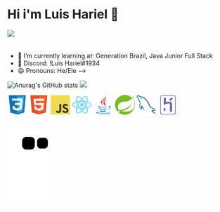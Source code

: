 # Hi i'm Luis Hariel 💪

<div>
<img  height="200px" src="https://img.wattpad.com/bf48ffcf9b4f4adba6615c52f828d8f3ed758583/68747470733a2f2f73332e616d617a6f6e6177732e636f6d2f776174747061642d6d656469612d736572766963652f53746f7279496d6167652f664d72797555545f766f774669513d3d2d313035333232373639372e313637343539333665303734313262363937323634353631303437312e676966"
</div> <br> </br>

- 🌱 I’m currently learning at: Generation Brazil, Java Junior Full Stack
- 📱 Discord: !Luis Hariel#1934
- 😄 Pronouns: He/Ele
--> 

![Anurag's GitHub stats](https://github-readme-stats.vercel.app/api?username=Luis2k21&theme=highcontrast&show_icons=true&border_radius=10px&&bg_color=DEG,100,100,200)
<img height="200em" src="https://github-readme-stats.vercel.app/api/top-langs/?username=Luis2k21&theme=highcontrast&layout=compact&lang_count=7&bg_color=DEG,110,100,300"/>


<div>  
<img src="https://raw.githubusercontent.com/devicons/devicon/2ae2a900d2f041da66e950e4d48052658d850630/icons/css3/css3-original.svg" width="45px">
<img src="https://raw.githubusercontent.com/devicons/devicon/2ae2a900d2f041da66e950e4d48052658d850630/icons/html5/html5-original.svg" width="45px">
<img src="https://raw.githubusercontent.com/devicons/devicon/2ae2a900d2f041da66e950e4d48052658d850630/icons/javascript/javascript-original.svg" width="45px">
<img src="https://raw.githubusercontent.com/devicons/devicon/2ae2a900d2f041da66e950e4d48052658d850630/icons/react/react-original.svg" width="45px">
<img src="https://raw.githubusercontent.com/devicons/devicon/2ae2a900d2f041da66e950e4d48052658d850630/icons/java/java-original.svg" width="45px">
<img src="https://raw.githubusercontent.com/devicons/devicon/2ae2a900d2f041da66e950e4d48052658d850630/icons/spring/spring-original.svg" width="45px">
<img src="https://raw.githubusercontent.com/devicons/devicon/2ae2a900d2f041da66e950e4d48052658d850630/icons/mysql/mysql-original.svg" width="45px">
<img src="https://raw.githubusercontent.com/devicons/devicon/2ae2a900d2f041da66e950e4d48052658d850630/icons/heroku/heroku-original.svg" width="45px">
</div>

![Snake animation](https://github.com/Luis2k21/Luis2k21/blob/output/github-contribution-grid-snake.svg)
